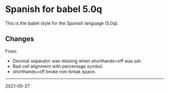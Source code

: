 Spanish for babel 5.0q
======================

This is the babel style for the Spanish language (5.0q). 

Changes
-------

Fixes:
* Decimal separator was missing when shorthands=off was set.
* Bad cell alignment with percentage symbol.
* shorthands=off broke non-break space.

----------
2021-05-27

